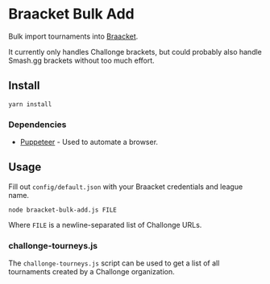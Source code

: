 # Braacket Bulk Add

Bulk import tournaments into [Braacket](https://braacket.com).

It currently only handles Challonge brackets, but could probably also handle
Smash.gg brackets without too much effort.

## Install

```
yarn install
```

### Dependencies

* [Puppeteer](https://pptr.dev/) - Used to automate a browser.

## Usage

Fill out `config/default.json` with your Braacket credentials and league name.

```
node braacket-bulk-add.js FILE
```

Where `FILE` is a newline-separated list of Challonge URLs.

### challonge-tourneys.js

The `challonge-tourneys.js` script can be used to get a list of all
tournaments created by a Challonge organization.

